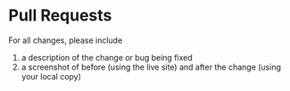 # Pull Requests

For all changes, please include

1. a description of the change or bug being fixed
2. a screenshot of before (using the live site) and after the change (using your local copy)
